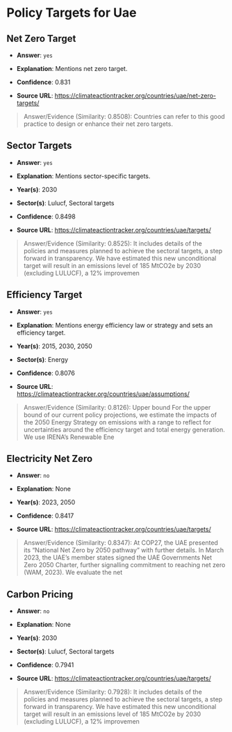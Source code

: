 # Policy Targets for Uae


## Net Zero Target

- **Answer**: `yes`

- **Explanation**: Mentions net zero target.

- **Confidence**: 0.831

- **Source URL**: https://climateactiontracker.org/countries/uae/net-zero-targets/

> Answer/Evidence (Similarity: 0.8508): Countries can refer to this good practice to design or enhance their net zero targets.


## Sector Targets

- **Answer**: `yes`

- **Explanation**: Mentions sector-specific targets.

- **Year(s)**: 2030

- **Sector(s)**: Lulucf, Sectoral targets

- **Confidence**: 0.8498

- **Source URL**: https://climateactiontracker.org/countries/uae/targets/

> Answer/Evidence (Similarity: 0.8525): It includes details of the policies and measures planned to achieve the sectoral targets, a step forward in transparency. We have estimated this new unconditional target will result in an emissions level of 185 MtCO2e by 2030 (excluding LULUCF), a 12% improvemen


## Efficiency Target

- **Answer**: `yes`

- **Explanation**: Mentions energy efficiency law or strategy and sets an efficiency target.

- **Year(s)**: 2015, 2030, 2050

- **Sector(s)**: Energy

- **Confidence**: 0.8076

- **Source URL**: https://climateactiontracker.org/countries/uae/assumptions/

> Answer/Evidence (Similarity: 0.8126): Upper bound   For the upper bound of our current policy projections, we estimate the impacts of the 2050 Energy Strategy on emissions with a range to reflect for uncertainties around the efficiency target and total energy generation. We use IRENA’s Renewable Ene


## Electricity Net Zero

- **Answer**: `no`

- **Explanation**: None

- **Year(s)**: 2023, 2050

- **Confidence**: 0.8417

- **Source URL**: https://climateactiontracker.org/countries/uae/targets/

> Answer/Evidence (Similarity: 0.8347): At COP27, the UAE presented its “National Net Zero by 2050 pathway” with further details. In March 2023, the UAE’s member states signed the UAE Governments Net Zero 2050 Charter, further signalling commitment to reaching net zero (WAM, 2023). We evaluate the net


## Carbon Pricing

- **Answer**: `no`

- **Explanation**: None

- **Year(s)**: 2030

- **Sector(s)**: Lulucf, Sectoral targets

- **Confidence**: 0.7941

- **Source URL**: https://climateactiontracker.org/countries/uae/targets/

> Answer/Evidence (Similarity: 0.7928): It includes details of the policies and measures planned to achieve the sectoral targets, a step forward in transparency. We have estimated this new unconditional target will result in an emissions level of 185 MtCO2e by 2030 (excluding LULUCF), a 12% improvemen
